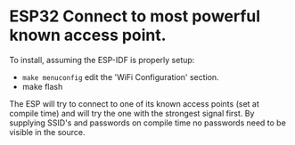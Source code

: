 # ESP32 Connect to most powerful known access point. #

To install, assuming the ESP-IDF is properly setup:

- `make menuconfig` edit the 'WiFi Configuration' section.
- make flash

The ESP will try to connect to one of its known access points (set at compile 
time) and will try the one with the strongest signal first. By supplying 
SSID's and passwords on compile time no passwords need to be visible in the
source.

